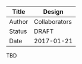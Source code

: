 | Title  | Design                      |
|--------|-----------------------------|
| Author | Collaborators               |
| Status | DRAFT                       |
| Date   | 2017-01-21                  |

TBD
